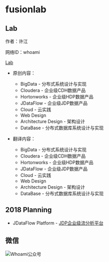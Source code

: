 # fusionlab

## Lab

作者：许江

网络ID：whoami

[Lab](http://itweet.cn)

* 原创内容：
  - BigData - 分布式系统设计与实现
  - Cloudera - 企业级CDH数据产品
  - Hortonworks - 企业级HDP数据产品
  - JDataFlow - 企业级JDP数据产品
  - Cloud - 云实践
  - Web Design 
  - Architecture Design - 架构设计
  - DataBase  - 分布式数据库系统设计与实现

* 翻译内容：
  - BigData - 分布式系统设计与实现
  - Cloudera - 企业级CDH数据产品
  - Hortonworks - 企业级HDP数据产品
  - JDataFlow - 企业级JDP数据产品
  - Cloud - 云实践
  - Web Design 
  - Architecture Design - 架构设计
  - DataBase  - 分布式数据库系统设计与实现

## 2018 Planning

- JDataFlow Platform - [JDP企业级流分析平台](https://fusionlab.cn)

## 微信

![Whoami公众号](https://raw.githubusercontent.com/jikelab/labs/master/common/img/weixin_public.gif)

